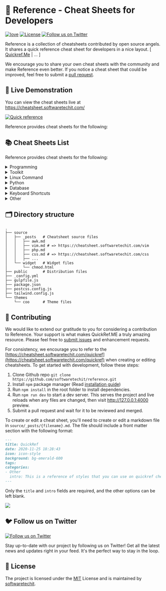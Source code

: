 # 📖 Reference - Cheat Sheets for Developers

[![love](https://badgen.net/badge/make%20with/love/pink)](#)
[![License](https://badgen.net/badge/license/MIT/blue)](https://github.com/softwaretechit/reference/blob/main/LICENSE)
[![Follow us on Twitter](https://img.shields.io/twitter/follow/softwaretechitLi?style=social)](https://twitter.com/softwaretechitLi)


Reference is a collection of cheatsheets contributed by open source angels. It shares a quick reference cheat sheet for developers in a nice layout. \[ [Quickref.Me](https://quickref.me/) | ... \]

We encourage you to share your own cheat sheets with the community and make Reference even better. If you notice a cheat sheet that could be improved, feel free to submit a [pull request](#contributing).




## 👀 Live Demonstration

You can view the cheat sheets live at https://cheatsheet.softwaretechit.com/

[![Quick reference](https://cheatsheet.softwaretechit.com/assets/image/preview.png)](https://cheatsheet.softwaretechit.com/)


Reference provides cheat sheets for the following:

## 📚 Cheat Sheets List

Reference provides cheat sheets for the following:


<details>
<summary>Programming</summary>

- [Kubernetes](https://cheatsheet.softwaretechit.com/kubernetes.html): This page contains a list of commonly used kubectl commands and flags.
- [ES6](https://cheatsheet.softwaretechit.com/es6.html): A quick reference cheatsheet of what's new in JavaScript for ES2015, ES2016, ES2017, ES2018 and beyond
- [MATLAB](https://cheatsheet.softwaretechit.com/matlab.html): This quick reference cheat sheet provides an example introduction to using the [MATLAB](https://mathworks.cn/) scientific computing language to get started quickly
- [C](https://cheatsheet.softwaretechit.com/c.html): C quick reference cheat sheet that provides basic syntax and methods.
- [INI](https://cheatsheet.softwaretechit.com/ini.html): This is a quick reference cheat sheet for understanding and writing INI-format configuration files.
- [LaTeX](https://cheatsheet.softwaretechit.com/latex.html): This cheat sheet summarizes a reference list of [LaTeX](https://www.latex-project.org/) commonly used display math notation and some application examples of [KaTeX](https://katex.org/).
- [Rust](https://cheatsheet.softwaretechit.com/rust.html): The Rust quick reference cheat sheet that aims at providing help on writing basic syntax and methods.
- [C#](https://cheatsheet.softwaretechit.com/cs.html): C# quick reference cheat sheet that provides basic syntax and methods.
- [Laravel](https://cheatsheet.softwaretechit.com/laravel.html): [Laravel](https://laravel.com/docs/8.x/) is an expressive and progressive web application framework for PHP. 
This cheat sheet provides a reference for common commands and features for Laravel 8.
- [Dart](https://cheatsheet.softwaretechit.com/dart.html): A Dart cheat sheet with the most important concepts, functions, methods, and more. A complete quick reference for beginners.
- [JSON](https://cheatsheet.softwaretechit.com/json.html): This is a quick reference cheat sheet for understanding and writing JSON format configuration files.
- [HTML](https://cheatsheet.softwaretechit.com/html.html): This HTML quick reference cheat sheet lists the common HTML and HTML5 tags in readable layout.
- [GraphQL](https://cheatsheet.softwaretechit.com/graphql.html): This quick reference cheat sheet provides a brief overview of GraphQL.
- [C++](https://cheatsheet.softwaretechit.com/cpp.html): C++ quick reference cheat sheet that provides basic syntax and methods.
- [Java](https://cheatsheet.softwaretechit.com/java.html): This cheat sheet is a crash course for Java beginners and help review the basic syntax of the Java language.
- [PHP](https://cheatsheet.softwaretechit.com/php.html): This [PHP](https://www.php.net/manual/en/) cheat sheet provides a reference for quickly looking up the correct syntax for the code you use most frequently.
- [Docker](https://cheatsheet.softwaretechit.com/docker.html): This is a quick reference cheat sheet for [Docker](https://docs.docker.com/get-started/). And you can find the most common Docker commands here.
- [TOML](https://cheatsheet.softwaretechit.com/toml.html): This is a quick reference cheat sheet to the TOML format configuration file syntax.
- [YAML](https://cheatsheet.softwaretechit.com/yaml.html): This is a quick reference cheat sheet for understanding and writing YAML format configuration files.
- [CSS 3](https://cheatsheet.softwaretechit.com/css.html): This is a quick reference cheat sheet for CSS goodness, listing selector syntax, properties, units and other useful bits of information.
- [jQuery](https://cheatsheet.softwaretechit.com/jquery.html): This [jQuery](https://jquery.com/) cheat sheet is a great reference for both beginners and experienced developers.
- [JavaScript](https://cheatsheet.softwaretechit.com/javascript.html): A JavaScript cheat sheet with the most important concepts, functions, methods, and more. A complete quick reference for beginners.
- [Python](https://cheatsheet.softwaretechit.com/python.html): The [Python](https://www.python.org/) cheat sheet is a one-page reference sheet for the Python 3 programming language.
- [Sass](https://cheatsheet.softwaretechit.com/sass.html): This is a quick reference cheat sheet that lists the most useful features of [SASS](https://sass-lang.com).
- [Go](https://cheatsheet.softwaretechit.com/go.html): This cheat sheet provided basic syntax and methods to help you using [Go](https://go.dev/).
- [Markdown](https://cheatsheet.softwaretechit.com/markdown.html): This is a quick reference cheat sheet to the Markdown syntax.
- [Bash](https://cheatsheet.softwaretechit.com/bash.html): This is a quick reference cheat sheet to getting started with linux bash shell scripting.

</details>

<details>
<summary>Toolkit</summary>

- [ChatGPT](https://cheatsheet.softwaretechit.com/chatgpt.html): This cheat sheet lists out prompts and tips from all over the world on how to use ChatGPT effectively
- [VSCode](https://cheatsheet.softwaretechit.com/vscode.html): This VSCode (Visual Studio Code) quick reference cheat sheet shows its keyboard shortcuts and commands.
- [Mitmproxy](https://cheatsheet.softwaretechit.com/mitmproxy.html): [mitmproxy](https://mitmproxy.org/) is a free and open source interactive HTTPS proxy. This is a quick reference cheat sheet to the mitmproxy.
- [XPath](https://cheatsheet.softwaretechit.com/xpath.html): This is an [XPath](https://en.wikipedia.org/wiki/XPath) selectors cheat sheet, which lists commonly used XPath positioning methods and CSS selectors
- [Emacs](https://cheatsheet.softwaretechit.com/emacs.html): [Emacs](https://www.gnu.org/software/emacs) is the extensible, customizable, self-documenting real time display text editor.
This reference was made for Emacs 27.
- [Emmet](https://cheatsheet.softwaretechit.com/emmet.html): [Emmet](https://emmet.io/) is a web-developer’s toolkit for boosting HTML & CSS code writing, which allows you to write large HTML code blocks at speed of light using well-known CSS selectors.
- [RegEX](https://cheatsheet.softwaretechit.com/regex.html): A quick reference for regular expressions (regex), including symbols, ranges, grouping, assertions and some sample patterns to get you started.
- [Vim](https://cheatsheet.softwaretechit.com/vim.html): A useful collection of [Vim](http://www.vim.org/) 8.2 quick reference cheat sheets to help you learn vim editor faster.

</details>

<details>
<summary>Linux Command</summary>

- [Curl](https://cheatsheet.softwaretechit.com/curl.html): This [Curl](https://github.com/curl/curl) cheat sheet contains commands and examples of some common Curl tricks.
- [PM2](https://cheatsheet.softwaretechit.com/pm2.html): [PM2] is a daemon process manager that will help you manage and keep your application online. Getting started with PM2 is straightforward, it is offered as a simple and intuitive CLI.
- [Chmod](https://cheatsheet.softwaretechit.com/chmod.html): This quick reference cheat sheet provides a brief overview of file permissions, and the operation of the chmod command
- [Tmux](https://cheatsheet.softwaretechit.com/tmux.html): The tmux cheat sheet quick reference of most commonly used shortcuts and commands
- [Lsof](https://cheatsheet.softwaretechit.com/lsof.html): This quick reference cheat sheet provides various for using lsof command.
- [SSH](https://cheatsheet.softwaretechit.com/ssh.html): This quick reference cheat sheet provides various for using SSH.
- [Netstat](https://cheatsheet.softwaretechit.com/netstat.html): This quick reference cheat sheet provides various for using netstat command.
- [Screen](https://cheatsheet.softwaretechit.com/screen.html): This is a quick reference guide cheat sheet for the screen command.
- [Awk](https://cheatsheet.softwaretechit.com/awk.html): This is a one page quick reference cheat sheet to the [GNU awk](https://www.gnu.org/software/gawk/manual/gawk.html), which covers commonly used awk expressions and commands.
- [Find](https://cheatsheet.softwaretechit.com/find.html): This is a quick reference list of cheatsheet for linux find command, contains common options and examples.
- [Sed](https://cheatsheet.softwaretechit.com/sed.html): [Sed](https://www.gnu.org/software/sed/manual/sed.html) is a stream editor, this sed cheat sheet contains sed commands and some common sed tricks.
- [Cron](https://cheatsheet.softwaretechit.com/cron.html): [Cron](https://en.wikipedia.org/wiki/Cron) is most suitable for scheduling repetitive tasks. Scheduling one-time tasks can be accomplished using the associated at utility.
- [Git](https://cheatsheet.softwaretechit.com/git.html): This cheat sheet summarizes commonly used Git command line instructions for quick reference.
- [Grep](https://cheatsheet.softwaretechit.com/grep.html): This cheat sheet is intended to be a quick reminder for the main concepts involved in using the command line program grep and assumes you already understand its usage.
- [Netcat](https://cheatsheet.softwaretechit.com/nc.html): This cheat sheet provides various for using Netcat on both Linux and Unix.

</details>

<details>
<summary>Python</summary>

- [Numpy](https://cheatsheet.softwaretechit.com/numpy.html): [NumPy](https://numpy.org/) is the fundamental package for scientific computing with Python. This cheat sheet is a quick reference for NumPy beginners.

</details>

<details>
<summary>Database</summary>

- [Neo4j](https://cheatsheet.softwaretechit.com/neo4j.html): A Neo4j cheat sheet with getting started resources and information on how to query the database with Cypher.
- [PostgreSQL](https://cheatsheet.softwaretechit.com/postgres.html): The [PostgreSQL](https://www.postgresql.org/docs/current/) cheat sheet provides you with the common PostgreSQL commands and statements.
- [Redis](https://cheatsheet.softwaretechit.com/redis.html): This is a [redis](https://redis.io/) quick reference cheat sheet that lists examples of redis commands
- [MySQL](https://cheatsheet.softwaretechit.com/mysql.html): The SQL cheat sheet provides you with the most commonly used SQL statements for your reference.

</details>

<details>
<summary>Keyboard Shortcuts</summary>

- [Adobe Photoshop](https://cheatsheet.softwaretechit.com/adobe-photoshop.html): A visual cheat-sheet for the 283 keyboard shortcuts found in Adobe Photoshop
- [Apex Legends](https://cheatsheet.softwaretechit.com/apex-legends.html): A visual cheat-sheet for the 27 default keyboard shortcuts found in Apex Legends
- [Figma](https://cheatsheet.softwaretechit.com/figma.html): A visual cheat-sheet for the 119 keyboard shortcuts found in Figma
- [Microsoft Teams](https://cheatsheet.softwaretechit.com/microsoft-teams.html): A visual cheat-sheet for the 38 keyboard shortcuts found in Microsoft Teams
- [TablePlus](https://cheatsheet.softwaretechit.com/table-plus.html): A visual cheat-sheet for the 34 keyboard shortcuts found in TablePlus
- [Bear](https://cheatsheet.softwaretechit.com/bear-notes.html): A visual cheat-sheet for the 66 keyboard shortcuts found in Bear. This application is MacOS-only.
- [Feedly](https://cheatsheet.softwaretechit.com/feedly.html): A visual cheat-sheet for the 25 keyboard shortcuts found on the Feedly app
- [FileZilla](https://cheatsheet.softwaretechit.com/filezilla.html): A visual cheat-sheet for the 30 keyboard shortcuts found on the FileZilla program
- [Reddit](https://cheatsheet.softwaretechit.com/reddit.html): A visual cheat-sheet for the 17 keyboard shortcuts found on Reddit.com
- [Slack](https://cheatsheet.softwaretechit.com/slack.html): A visual cheat-sheet for the 62 keyboard shortcuts found in Slack
- [SoundCloud](https://cheatsheet.softwaretechit.com/soundcloud.html): A visual cheat-sheet for the 22 keyboard shortcuts found on SoundCloud
- [Twitter](https://cheatsheet.softwaretechit.com/twitter.html): A visual cheat-sheet for the 26 keyboard shortcuts found on Twitter
- [Android Studio](https://cheatsheet.softwaretechit.com/android-studio.html): A visual cheat-sheet for the 130 keyboard shortcuts found in the Andriod Studio software
- [Github](https://cheatsheet.softwaretechit.com/github.html): A visual cheat-sheet for the 80 keyboard shortcuts found on Github.com
- [Shopify](https://cheatsheet.softwaretechit.com/shopify.html): A visual cheat-sheet for the 50 keyboard shortcuts found on the Shopify website
- [Zoom](https://cheatsheet.softwaretechit.com/zoom.html): A visual cheat-sheet for the 32 keyboard shortcuts found in Zoom. These shortcuts are for MacOS, for Windows visit /zoom-windows.
- [Adobe XD](https://cheatsheet.softwaretechit.com/adobe-xd.html): A visual cheat-sheet for the 97 keyboard shortcuts found in Adobe XD
- [Firefox](https://cheatsheet.softwaretechit.com/firefox.html): A visual cheat-sheet for the 116 keyboard shortcuts found in Firefox
- [PhpStorm](https://cheatsheet.softwaretechit.com/phpstorm.html): A visual cheat-sheet for the 96 keyboard shortcuts found in JetBrains PhpStorm
- [Postman](https://cheatsheet.softwaretechit.com/postman.html): A visual cheat-sheet for the 23 keyboard shortcuts found in Postman
- [Webflow](https://cheatsheet.softwaretechit.com/webflow.html): A visual cheat-sheet for the 41 keyboard shortcuts found in Webflow
- [Adobe Lightroom CC](https://cheatsheet.softwaretechit.com/adobe-lightroom.html): A visual cheat-sheet for the 251 keyboard shortcuts found in Adobe Lightroom CC
- [1Password](https://cheatsheet.softwaretechit.com/1password.html): A cheat sheet for 1password's keyboard shortcuts in Mac, Windows, iOS, Linux.
- [Affinity Designer](https://cheatsheet.softwaretechit.com/affinity-designer.html): A visual cheat-sheet for the 108 keyboard shortcuts found in Affinity Designer
- [Pocket](https://cheatsheet.softwaretechit.com/pocket.html): A visual cheat-sheet for the 36 keyboard shortcuts found on Pocket for Web
- [Trello](https://cheatsheet.softwaretechit.com/trello.html): A visual cheat-sheet for the 29 keyboard shortcuts found on Trello
- [Audacity](https://cheatsheet.softwaretechit.com/audacity.html): A visual cheat-sheet for the 135 default keyboard shortcuts found in Audacity
- [Framer X](https://cheatsheet.softwaretechit.com/framer-x.html): A visual cheat-sheet for the 45 keyboard shortcuts found in Framer X. This application is MacOS-only.
- [Google Drive](https://cheatsheet.softwaretechit.com/google-drive.html): A visual cheat-sheet for the 54 keyboard shortcuts found in Google Drive on the web
- [PuTTy](https://cheatsheet.softwaretechit.com/putty.html): A visual cheat-sheet for the 32 keyboard shortcuts found on the PuTTy app
- [Sequel Pro](https://cheatsheet.softwaretechit.com/sequel-pro.html): A visual cheat-sheet for the 71 keyboard shortcuts found in Sequel Pro. This application is MacOS-only.
- [Apple Music](https://cheatsheet.softwaretechit.com/apple-music.html): A visual cheat-sheet for the 62 keyboard shortcuts found in the Apple Music app. This application is MacOS-only.
- [Blender](https://cheatsheet.softwaretechit.com/blender.html): A visual cheat-sheet for the 187 keyboard shortcuts found in Blender
- [Obsidian](https://cheatsheet.softwaretechit.com/obsidian.html): A visual cheat-sheet for the 17 keyboard shortcuts found in the Obsidian knowledge base app.
- [Telegram Desktop](https://cheatsheet.softwaretechit.com/telegram.html): A visual cheat-sheet for the 37 keyboard shortcuts found on the Telegram Desktop app
- [YouTube](https://cheatsheet.softwaretechit.com/youtube.html): A visual cheat-sheet for the 18 keyboard shortcuts found on YouTube.com
- [Airtable](https://cheatsheet.softwaretechit.com/airtable.html): A visual cheat-sheet for the 36 keyboard shortcuts found in Airtable
- [Bitbucket](https://cheatsheet.softwaretechit.com/bitbucket.html): A visual cheat-sheet for the 35 keyboard shortcuts found on Bitbucket
- [Fortnite](https://cheatsheet.softwaretechit.com/fortnite.html): A visual cheat-sheet for the 26 default keyboard shortcuts found in Fortnite
- [Gmail](https://cheatsheet.softwaretechit.com/gmail.html): A visual cheat-sheet for the 90 keyboard shortcuts found on Gmail
- [Sketch](https://cheatsheet.softwaretechit.com/sketch.html): A visual cheat-sheet for the 149 keyboard shortcuts found in Sketch. This application is MacOS-only.
- [Spotify](https://cheatsheet.softwaretechit.com/spotify.html): A visual cheat-sheet for the 23 keyboard shortcuts found in Spotify
- [Brave Browser](https://cheatsheet.softwaretechit.com/brave.html): A visual cheat-sheet for the 64 keyboard shortcuts found in the Brave browser
- [KanbanMail](https://cheatsheet.softwaretechit.com/kanbanmail.html): A visual cheat-sheet for the 29 keyboard shortcuts found in KanbanMail
- [Microsoft Outlook](https://cheatsheet.softwaretechit.com/outlook.html): A visual cheat-sheet for the 210 keyboard shortcuts found in Microsoft Outlook
- [Principle](https://cheatsheet.softwaretechit.com/principle.html): A visual cheat-sheet for the 30 keyboard shortcuts found in Principle. This application is MacOS-only.
- [Skype](https://cheatsheet.softwaretechit.com/skype.html): A visual cheat-sheet for the 31 keyboard shortcuts found in Skype
- [Arduino IDE](https://cheatsheet.softwaretechit.com/arduino.html): A visual cheat-sheet for the 12 keyboard shortcuts found in the Arduino IDE
- [Asana](https://cheatsheet.softwaretechit.com/asana.html): A visual cheat-sheet for the 40 keyboard shortcuts found in Asana
- [Code Editor for iOS](https://cheatsheet.softwaretechit.com/code-editor-ios.html): A visual cheat-sheet for the 43 keyboard shortcuts found in the Code Editor for iOS app. This application is MacOS-only.
- [Jira](https://cheatsheet.softwaretechit.com/jira.html): A visual cheat-sheet for the 44 keyboard shortcuts found in Jira
- [Quip.com](https://cheatsheet.softwaretechit.com/quip.html): A visual cheat-sheet for the 52 keyboard shortcuts found in Quip
- [WordPress](https://cheatsheet.softwaretechit.com/wordpress.html): A visual cheat-sheet for the 34 keyboard shortcuts found in the WordPress visual editor
- [Chrome Developer Tools](https://cheatsheet.softwaretechit.com/chrome-devtools.html): A visual cheat-sheet for the 56 keyboard shortcuts found in Chrome's Developer Tools
- [GIMP](https://cheatsheet.softwaretechit.com/gimp.html): A visual cheat-sheet for the 97 keyboard shortcuts found in GIMP
- [Google Chrome](https://cheatsheet.softwaretechit.com/google-chrome.html): A visual cheat-sheet for the 65 keyboard shortcuts found in Google Chrome
- [Todoist](https://cheatsheet.softwaretechit.com/todoist.html): A visual cheat-sheet for the 37 keyboard shortcuts found in Todoist
- [TickTick](https://cheatsheet.softwaretechit.com/ticktick.html): A visual cheat-sheet for the 25 keyboard shortcuts found in the TickTick desktop app
- [VLC Player](https://cheatsheet.softwaretechit.com/vlc.html): A visual cheat-sheet for the 82 keyboard shortcuts found in VLC Player
- [Missive](https://cheatsheet.softwaretechit.com/missive.html): A visual cheat-sheet for the 83 keyboard shortcuts found in Missive
- [Origami Studio](https://cheatsheet.softwaretechit.com/origami.html): A visual cheat-sheet for the 71 keyboard shortcuts found in Origami Studio. This application is MacOS-only.
- [Sublime Text](https://cheatsheet.softwaretechit.com/sublime-text.html): A visual cheat-sheet for the 49 keyboard shortcuts found in Sublime Text
- [Transmit](https://cheatsheet.softwaretechit.com/transmit.html): A visual cheat-sheet for the 62 keyboard shortcuts found in Transmit. This application is MacOS-only.
- [Affinity Photo](https://cheatsheet.softwaretechit.com/affinity-photo.html): A visual cheat-sheet for the 177 keyboard shortcuts found in Affinity Photo
- [Monday.com](https://cheatsheet.softwaretechit.com/monday.html): A visual cheat-sheet for the 24 keyboard shortcuts found on Monday.com
- [Proto.io](https://cheatsheet.softwaretechit.com/proto-io.html): A visual cheat-sheet for the 48 keyboard shortcuts found in Proto.io
- [Superhuman](https://cheatsheet.softwaretechit.com/superhuman.html): A visual cheat-sheet for the 105 keyboard shortcuts found in Superhuman. This application is MacOS-only.
- [Vivaldi Browser](https://cheatsheet.softwaretechit.com/vivaldi.html): A visual cheat-sheet for the 69 default keyboard shortcuts found in the Vivaldi browser
- [Finder](https://cheatsheet.softwaretechit.com/finder.html): A visual cheat-sheet for the 55 keyboard shortcuts found in Finder. This application is part of MacOS.
- [GitLab](https://cheatsheet.softwaretechit.com/gitlab.html): A visual cheat-sheet for the 58 keyboard shortcuts found in GitLab
- [Guitar Pro](https://cheatsheet.softwaretechit.com/guitar-pro.html): A visual cheat-sheet for the 129 keyboard shortcuts found in Guitar Pro
- [Roam Research](https://cheatsheet.softwaretechit.com/roam.html): A visual cheat-sheet for the 45 keyboard shortcuts found on Roam Research
- [SketchUp Pro](https://cheatsheet.softwaretechit.com/sketchup.html): A visual cheat-sheet for the 135 default keyboard shortcuts found in SketchUp Pro
- [Unity 3D](https://cheatsheet.softwaretechit.com/unity-3d.html): A visual cheat-sheet for the 50 keyboard shortcuts found in Unity 3D
- [IntelliJ IDEA](https://cheatsheet.softwaretechit.com/idea.html): IntelliJ IDEA is a very good Java IDE, most of its commands have shortcuts to keep your hands from leaving the keyboard
- [WebStorm](https://cheatsheet.softwaretechit.com/webstorm.html): This quick reference cheat sheet lists the default keyboard shortcuts for WebStorm running on Windows/Linux or Mac

</details>

<details>
<summary>Other</summary>

- [Google Search](https://cheatsheet.softwaretechit.com/google-search.html): This quick reference cheat sheet lists of Google advanced search operators.
- [ASCII Code](https://cheatsheet.softwaretechit.com/ascii-code.html): This cheatsheet is a complete list of ASCII Code Table with their numbers and names.
- [Aspect Ratio](https://cheatsheet.softwaretechit.com/aspect-ratio.html): This cheat sheet lists some common aspect ratios and their pixel resolutions. Always confirm your final delivery ratio when shooting.
- [HTML Characters Entities](https://cheatsheet.softwaretechit.com/html-char.html): This cheatsheet is a complete list of HTML entities with their numbers and names. Also included is a full list of ASCII characters that can be represented in HTML.
- [ISO 639-1 Language Code](https://cheatsheet.softwaretechit.com/iso-639-1.html): This is a list of the ISO language codes that conform to the ISO 639-1 standard, it provide reference for multi-language website.
- [Resolutions](https://cheatsheet.softwaretechit.com/resolutions.html): This cheat sheet lists screen sizes, viewport size and CSS media queries for popular Phones, Tablets, Laptops and Watches
- [HTTP Status Code](https://cheatsheet.softwaretechit.com/http-status-code.html): The http status codes cheat sheet. a quick reference to every HTTP status code.
- [Emoji](https://cheatsheet.softwaretechit.com/emoji.html): Some of the emoji codes are not super easy to remember, so here is a little cheat sheet.
- [QuickRef](https://cheatsheet.softwaretechit.com/quickref.html): This is the magic syntax variant manual that you can use on QuickRef.ME, It's a good practice for contributors.
- [MIME types](https://cheatsheet.softwaretechit.com/mime.html): This cheat sheet lists some common MIME types for the Web. You can look in the [IANA/MIME Media Types registry](http://www.iana.org/assignments/media-types/index.html) which contains all registered MIME types.

</details>



## 🗂️ Directory structure
```
.
├── source
│   ├── _posts   # Cheatsheet source files
│   │   ├── awk.md
│   │   ├── vim.md # => https://cheatsheet.softwaretechit.com/vim
│   │   ├── php.md
│   │   ├── css.md # => https://cheatsheet.softwaretechit.com/css
│   │   ├── ...
│   └── widget   # Widget files
│       └── chmod.html
├── public       # Distribution files
├── _config.yml
├── gulpfile.js
├── package.json
├── postcss.config.js
├── tailwind.config.js
└── themes
    └── coo      # Theme files
```




## 🤝 Contributing

We would like to extend our gratitude to you for considering a contribution to Reference. Your support is what makes QuickRef.ME a truly amazing resource. Please feel free to [submit issues](https://github.com/softwaretechit/reference/issues/new?assignee=softwaretechit) and enhancement requests.

For consistency, we encourage you to refer to the [https://cheatsheet.softwaretechit.com/quickref](https://cheatsheet.softwaretechit.com/quickref) when creating or editing cheatsheets. To get started with development, follow these steps:

1. Clone Github repo `git clone https://github.com/softwaretechit/reference.git`
2. Install `npm` package manager (Read [installation guide](https://docs.npmjs.com/downloading-and-installing-node-js-and-npm))
3. Run `npm install` in the root folder to install dependencies.
4. Run `npm run dev` to start a dev server. This serves the project and live reloads when any files are changed, then visit http://127.0.0.1:4000 preview.
5. Submit a pull request and wait for it to be reviewed and merged.



To create or edit a cheat sheet, you'll need to create or edit a markdown file in `source/_posts/{filename}.md`. The file should include a front matter section with the following format:


```markdown
---
title: QuickRef
date: 2020-11-25 18:28:43
icon: icon-style
background: bg-emerald-600
tags:
categories:
- Other
  intro: This is a reference of styles that you can use on quickref cheatsheets!
---
```
Only the `title` and `intro` fields are required, and the other options can be left blank. 


<a href="https://github.com/softwaretechit/reference/graphs/contributors">
  <img src="https://contrib.rocks/image?repo=softwaretechit/reference" />
</a>


## 🐦 Follow us on Twitter

[![Follow us on Twitter](https://img.shields.io/twitter/follow/softwaretechitLi?color=%234a99e9&style=for-the-badge)](https://twitter.com/softwaretechitLi)

Stay up-to-date with our project by following us on Twitter! Get all the latest news and updates right in your feed. It's the perfect way to stay in the loop.




## 📃 License

The project is licensed under the [MIT](https://github.com/softwaretechit/reference/blob/main/LICENSE) License and is maintained by [softwaretechit](https://github.com/softwaretechit).

